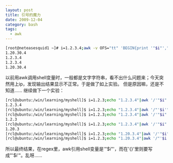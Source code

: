 ```yaml
---
layout: post
title: 引号的魔力
date: 2009-12-04
category: bash
tags:
  - awk
---
```

```bash
[root@neteasesquid1 ~]# i=1.2.3.4;awk -v OFS="tt" 'BEGIN{print '"$i"',"'"$i"'","'$i'",""'$i'""}'
1.20.30.4
1.2.3.4
1.2.3.4
1.20.30.4
```

以前用awk调用shell变量时，一般都是文字字符串，看不出什么问题来；今天突然用上ip，发现输出结果显示不正常。于是做了如上实验。
但是原因嘛，还是不知道……
继续做下一个实验：
```bash
[rcl@ubuntu:/win/learning/myshell]$ i=1.2.3;echo "1.2.3.4"|awk '/'"$i"'/{print}'
1.2.3.4
[rcl@ubuntu:/win/learning/myshell]$ i=1.2.3;echo "1.2.3.4"|awk '/"'$i'"/{print}'
[rcl@ubuntu:/win/learning/myshell]$ i=1.2.3;echo "1.2.3.4"|awk '/'"$i"'/{print "'$i'"}'
1.2.3
[rcl@ubuntu:/win/learning/myshell]$ i=1.2.3;echo "1.2.3.4"|awk '/'"$i"'/{print '"$i"'}'
1.20.3
[rcl@ubuntu:/win/learning/myshell]$ i=1.2.3;echo "1.20.3.4"|awk '/'"$i"'/{print}'
[rcl@ubuntu:/win/learning/myshell]$ i=1.2.3;echo "1.20.3.4"|awk '/"'$i'"/{print}'
```
所以最终结果，在regex里，awk引用shell变量是'"$i"'，而在'{}'里则要写成"'$i'"。乱呀……
